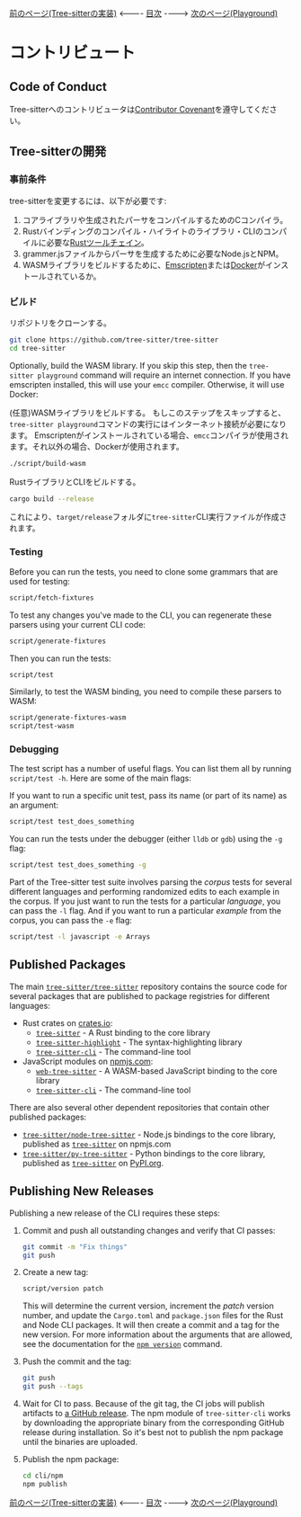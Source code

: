 [前のページ(Tree-sitterの実装)](./section-5-implementation.md) <---- [目次](../README.md) ----> [次のページ(Playground)](./section-7-playground.md)

<!-- textlint-disable -->

# コントリビュート

## Code of Conduct

Tree-sitterへのコントリビュータは[Contributor Covenant](https://www.contributor-covenant.org/version/1/4/code-of-conduct)を遵守してください。

## Tree-sitterの開発

### 事前条件

tree-sitterを変更するには、以下が必要です:

1. コアライブラリや生成されたパーサをコンパイルするためのCコンパイラ。
2. Rustバインディングのコンパイル・ハイライトのライブラリ・CLIのコンパイルに必要な[Rustツールチェイン](https://rustup.rs/)。
3. grammer.jsファイルからパーサを生成するために必要なNode.jsとNPM。
4. WASMライブラリをビルドするために、[Emscripten](https://emscripten.org/)または[Docker](https://www.docker.com/)がインストールされているか。

### ビルド

リポジトリをクローンする。

```sh
git clone https://github.com/tree-sitter/tree-sitter
cd tree-sitter
```

Optionally, build the WASM library. If you skip this step, then the `tree-sitter playground` command will require an internet connection. If you have emscripten installed, this will use your `emcc` compiler. Otherwise, it will use Docker:

(任意)WASMライブラリをビルドする。
もしこのステップをスキップすると、`tree-sitter playground`コマンドの実行にはインターネット接続が必要になります。
Emscriptenがインストールされている場合、`emcc`コンパイラが使用されます。それ以外の場合、Dockerが使用されます。

```sh
./script/build-wasm
```

RustライブラリとCLIをビルドする。

```sh
cargo build --release
```

これにより、`target/release`フォルダに`tree-sitter`CLI実行ファイルが作成されます。

### Testing

Before you can run the tests, you need to clone some grammars that are used for testing:

```sh
script/fetch-fixtures
```

To test any changes you've made to the CLI, you can regenerate these parsers using your current CLI code:

```sh
script/generate-fixtures
```

Then you can run the tests:

```sh
script/test
```

Similarly, to test the WASM binding, you need to compile these parsers to WASM:

```sh
script/generate-fixtures-wasm
script/test-wasm
```

### Debugging

The test script has a number of useful flags. You can list them all by running `script/test -h`. Here are some of the main flags:

If you want to run a specific unit test, pass its name (or part of its name) as an argument:

```sh
script/test test_does_something
```

You can run the tests under the debugger (either `lldb` or `gdb`) using the `-g` flag:

```sh
script/test test_does_something -g
```

Part of the Tree-sitter test suite involves parsing the _corpus_ tests for several different languages and performing randomized edits to each example in the corpus. If you just want to run the tests for a particular _language_, you can pass the `-l` flag. And if you want to run a particular _example_ from the corpus, you can pass the `-e` flag:

```sh
script/test -l javascript -e Arrays
```

## Published Packages

The main [`tree-sitter/tree-sitter`](https://github.com/tree-sitter/tree-sitter) repository contains the source code for several packages that are published to package registries for different languages:

- Rust crates on [crates.io](https://crates.io):
  - [`tree-sitter`](https://crates.io/crates/tree-sitter) - A Rust binding to the core library
  - [`tree-sitter-highlight`](https://crates.io/crates/tree-sitter-highlight) - The syntax-highlighting library
  - [`tree-sitter-cli`](https://crates.io/crates/tree-sitter-cli) - The command-line tool
- JavaScript modules on [npmjs.com](https://npmjs.com):
  - [`web-tree-sitter`](https://www.npmjs.com/package/web-tree-sitter) - A WASM-based JavaScript binding to the core library
  - [`tree-sitter-cli`](https://www.npmjs.com/package/tree-sitter-cli) - The command-line tool

There are also several other dependent repositories that contain other published packages:

- [`tree-sitter/node-tree-sitter`](https://github.com/tree-sitter/node-tree-sitter) - Node.js bindings to the core library, published as [`tree-sitter`](https://www.npmjs.com/package/tree-sitter) on npmjs.com
- [`tree-sitter/py-tree-sitter`](https://github.com/tree-sitter/py-tree-sitter) - Python bindings to the core library, published as [`tree-sitter`](https://pypi.org/project/tree-sitter) on [PyPI.org](https://pypi.org).

## Publishing New Releases

Publishing a new release of the CLI requires these steps:

1. Commit and push all outstanding changes and verify that CI passes:

   ```sh
   git commit -m "Fix things"
   git push
   ```

2. Create a new tag:

   ```sh
   script/version patch
   ```

   This will determine the current version, increment the _patch_ version number, and update the `Cargo.toml` and `package.json` files for the Rust and Node CLI packages. It will then create a commit and a tag for the new version. For more information about the arguments that are allowed, see the documentation for the [`npm version`](https://docs.npmjs.com/cli/version) command.

3. Push the commit and the tag:

   ```sh
   git push
   git push --tags
   ```

4. Wait for CI to pass. Because of the git tag, the CI jobs will publish artifacts to [a GitHub release](https://github.com/tree-sitter/tree-sitter/releases). The npm module of `tree-sitter-cli` works by downloading the appropriate binary from the corresponding GitHub release during installation. So it's best not to publish the npm package until the binaries are uploaded.

5. Publish the npm package:

   ```sh
   cd cli/npm
   npm publish
   ```
<!-- textlint-enable -->

[前のページ(Tree-sitterの実装)](./section-5-implementation.md) <---- [目次](../README.md) ----> [次のページ(Playground)](./section-7-playground.md)